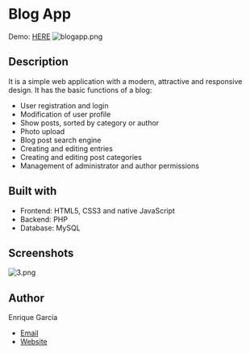 # Blog App

Demo: [HERE](https://bit.ly/2UH6hXN)
![blogapp.png](https://i.postimg.cc/XNCd7S3T/blogapp.png)

## Description

It is a simple web application with a modern, attractive and responsive design. It has the basic functions of a blog:

- User registration and login
- Modification of user profile
- Show posts, sorted by category or author
- Photo upload
- Blog post search engine 
- Creating and editing entries
- Creating and editing post categories
- Management of administrator and author permissions

## Built with

- Frontend: HTML5, CSS3 and native JavaScript
- Backend: PHP
- Database: MySQL

## Screenshots
![3.png](https://i.postimg.cc/dtcdhHVD/3.png)

## Author
Enrique García

- [Email](mailto:enriquegarciagasc?subject=Hi% "Hi!")
- [Website](https://enriquegarcia.dev )
